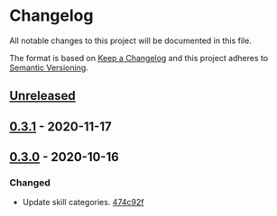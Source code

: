 # Changelog

All notable changes to this project will be documented in this file.

The format is based on [Keep a Changelog](http://keepachangelog.com/)
and this project adheres to [Semantic Versioning](http://semver.org/).

## [Unreleased](https://github.com/atomist-skills/update-maven-dependencies-skill/compare/0.3.1...HEAD)

## [0.3.1](https://github.com/atomist-skills/update-maven-dependencies-skill/compare/0.3.0...0.3.1) - 2020-11-17

## [0.3.0](https://github.com/atomist-skills/update-maven-dependencies-skill/tree/0.3.0) - 2020-10-16

### Changed

-   Update skill categories. [474c92f](https://github.com/atomist-skills/update-maven-dependencies-skill/commit/474c92fcc19cc0945012604da46fca2591f95215)
